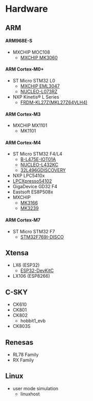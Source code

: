 # Hardware

## ARM

#### ARM968E-S
  - MXCHIP MOC108
    - [MXCHIP MK3060](http://www.mxchip.com/product/wifi_product/56)

#### ARM Cortex-M0+
  - ST Micro STM32 L0
    - [MXCHIP EML3047](http://www.mxchip.com/product/wifi_product/58)
    - [NUCLEO-L073RZ](http://www.st.com/en/evaluation-tools/nucleo-l073rz.html)
  - NXP Kinetis® L Series
    - [FRDM-KL27Z(MKL27Z64VLH4)](https://www.nxp.com/products/processors-and-microcontrollers/arm-based-processors-and-mcus/kinetis-cortex-m-mcus/l-seriesultra-low-powerm0-plus/freedom-development-platform-for-kinetis-kl17-and-kl27-mcus:FRDM-KL27Z)

#### ARM Cortex-M3
  - MXCHIP MX1101
    - MK1101

#### ARM Cortex-M4
  - ST Micro STM32 F4/L4
    - [B-L475E-IOT01A](http://www.st.com/zh/evaluation-tools/b-l475e-iot01a.html)
    - [NUCLEO-L432KC](http://www.st.com/en/evaluation-tools/nucleo-l432kc.html)
    - [32L496GDISCOVERY](http://www.st.com/en/evaluation-tools/32l496gdiscovery.html)
  - NXP LPC5410x
  - [LPCXpresso54102](https://www.nxp.com/support/developer-resources/hardware-development-tools/lpcxpresso-boards/lpcxpresso-board-for-the-lpc54100-family-of-mcus:OM13077)
  - GigaDevice GD32 F4
  - Eastsoft ES8P508x
  - MXCHIP
    - [MK3166](http://www.mxchip.com/product/wifi_product/41)
    - [MK3239](http://www.mxchip.com/product/wifi_product/42)

#### ARM Cortex-M7
  - ST Micro STM32 F7
    - [STM32F769I-DISCO](http://www.st.com/en/evaluation-tools/32f769idiscovery.html)

## Xtensa
  - LX6 (ESP32)
    - [ESP32-DevKitC](https://www.espressif.com/en/products/hardware/esp32-devkitc/overview)
  - LX106 (ESP8266)

## C-SKY
  - CK610
  - CK801
  - CK802
    - hobbit1_evb
  - CK803S

## Renesas
  - RL78 Family
  - RX Family

## Linux
  - user mode simulation
    - linuxhost
